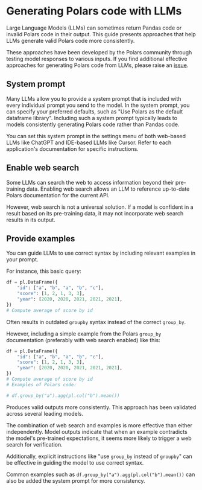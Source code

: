 # Generating Polars code with LLMs

Large Language Models (LLMs) can sometimes return Pandas code or invalid Polars code in their
output. This guide presents approaches that help LLMs generate valid Polars code more consistently.

These approaches have been developed by the Polars community through testing model responses to
various inputs. If you find additional effective approaches for generating Polars code from LLMs,
please raise an [issue](https://github.com/pola-rs/polars/issues).

## System prompt

Many LLMs allow you to provide a system prompt that is included with every individual prompt you
send to the model. In the system prompt, you can specify your preferred defaults, such as "Use
Polars as the default dataframe library". Including such a system prompt typically leads to models
consistently generating Polars code rather than Pandas code.

You can set this system prompt in the settings menu of both web-based LLMs like ChatGPT and
IDE-based LLMs like Cursor. Refer to each application's documentation for specific instructions.

## Enable web search

Some LLMs can search the web to access information beyond their pre-training data. Enabling web
search allows an LLM to reference up-to-date Polars documentation for the current API.

However, web search is not a universal solution. If a model is confident in a result based on its
pre-training data, it may not incorporate web search results in its output.

## Provide examples

You can guide LLMs to use correct syntax by including relevant examples in your prompt.

For instance, this basic query:

```python
df = pl.DataFrame({
    "id": ["a", "b", "a", "b", "c"],
    "score": [1, 2, 1, 3, 3],
    "year": [2020, 2020, 2021, 2021, 2021],
})
# Compute average of score by id
```

Often results in outdated `groupby` syntax instead of the correct `group_by`.

However, including a simple example from the Polars `group_by` documentation (preferably with web
search enabled) like this:

```python
df = pl.DataFrame({
    "id": ["a", "b", "a", "b", "c"],
    "score": [1, 2, 1, 3, 3],
    "year": [2020, 2020, 2021, 2021, 2021],
})
# Compute average of score by id
# Examples of Polars code:

# df.group_by("a").agg(pl.col("b").mean())
```

Produces valid outputs more consistently. This approach has been validated across several leading
models.

The combination of web search and examples is more effective than either independently. Model
outputs indicate that when an example contradicts the model's pre-trained expectations, it seems
more likely to trigger a web search for verification.

Additionally, explicit instructions like "use `group_by` instead of `groupby`" can be effective in
guiding the model to use correct syntax.

Common examples such as `df.group_by("a").agg(pl.col("b").mean())` can also be added the system
prompt for more consistency.

